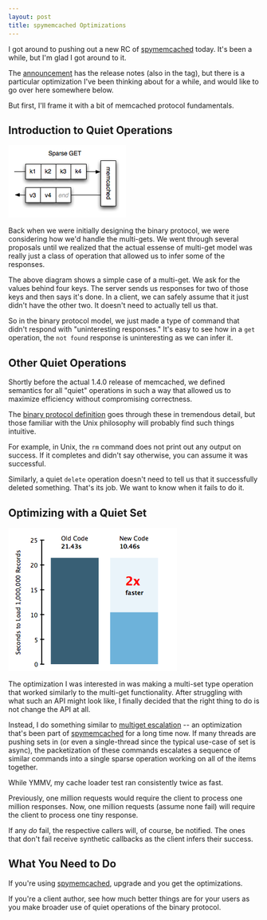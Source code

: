 ```yaml
---
layout: post
title: spymemcached Optimizations
---
```


I got around to pushing out a new RC of [spymemcached][spymemcached]
today.  It's been a while, but I'm glad I got around to it.

The [announcement][announcement] has the release notes (also in the
tag), but there is a particular optimization I've been thinking about
for a while, and would like to go over here somewhere below.

But first, I'll frame it with a bit of memcached protocol fundamentals.

## Introduction to Quiet Operations

<div>
  <img class="floatleft" alt="Ask, don't tell." src="/images/memcached-sparse-get.png"/>
</div>

Back when we were initially designing the binary protocol, we were
considering how we'd handle the multi-gets.  We went through several
proposals until we realized that the actual essense of multi-get model
was really just a class of operation that allowed us to infer some of
the responses.

The above diagram shows a simple case of a multi-get.  We ask for the
values behind four keys.  The server sends us responses for two of
those keys and then says it's done.  In a client, we can safely assume
that it just didn't have the other two.  It doesn't need to actually
tell us that.

So in the binary protocol model, we just made a type of command that
didn't respond with "uninteresting responses."  It's easy to see how
in a `get` operation, the `not found` response is uninteresting as we
can infer it.

## Other Quiet Operations

Shortly before the actual 1.4.0 release of memcached, we defined
semantics for all "quiet" operations in such a way that allowed us to
maximize efficiency without compromising correctness.

The [binary protocol definition][protocol] goes through these in
tremendous detail, but those familiar with the Unix philosophy will
probably find such things intuitive.

For example, in Unix, the `rm` command does not print out any output
on success.  If it completes and didn't say otherwise, you can assume
it was successful.

Similarly, a quiet `delete` operation doesn't need to tell us that it
successfully deleted something.  That's its job.  We want to know when
it fails to do it.

## Optimizing with a Quiet Set

<div>
  <img class="floatright" alt="Look. Faster!" src="/images/multiset-perf.png"/>
</div>

The optimization I was interested in was making a multi-set type
operation that worked similarly to the multi-get functionality.  After
struggling with what such an API might look like, I finally decided
that the right thing to do is not change the API at all.

Instead, I do something similar to [multiget escalation][escalation]
-- an optimization that's been part of [spymemcached][spymemcached] for
a long time now.  If many threads are pushing sets in (or even a
single-thread since the typical use-case of set is async), the
packetization of these commands escalates a sequence of similar
commands into a single sparse operation working on all of the items
together.

While YMMV, my cache loader test ran consistently twice as fast.

Previously, one million requests would require the client to process
one million responses.  Now, one million requests (assume none fail)
will require the client to process one tiny response.

If any *do* fail, the respective callers will, of course, be notified.
The ones that don't fail receive synthetic callbacks as the client
infers their success.

## What You Need to Do

If you're using [spymemcached][spymemcached], upgrade and you get the
optimizations.

If you're a client author, see how much better things are for your
users as you make broader use of quiet operations of the binary
protocol.

[announcement]: http://groups.google.com/group/spymemcached/browse_thread/thread/9d93e5658e813c29
[protocol]: http://code.google.com/p/memcached/wiki/MemcacheBinaryProtocol
[escalation]: http://code.google.com/p/spymemcached/wiki/Optimizations
[spymemcached]: http://code.google.com/p/spymemcached/
